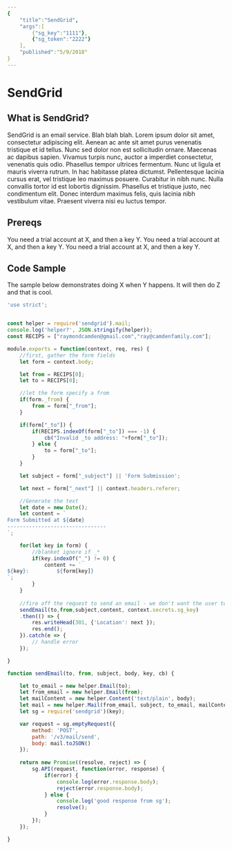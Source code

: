 ```yaml
---
{
	"title":"SendGrid",
	"args":[
		{"sg_key":"1111"},
		{"sg_token":"2222"}
	],
	"published":"5/9/2018"
}
---
```


# SendGrid

## What is SendGrid?

SendGrid is an email service. Blah blah blah. Lorem ipsum dolor sit amet, consectetur adipiscing elit. Aenean ac ante sit amet purus venenatis tristique et id tellus. Nunc sed dolor non est sollicitudin ornare. Maecenas ac dapibus sapien. Vivamus turpis nunc, auctor a imperdiet consectetur, venenatis quis odio. Phasellus tempor ultrices fermentum. Nunc ut ligula et mauris viverra rutrum. In hac habitasse platea dictumst. Pellentesque lacinia cursus erat, vel tristique leo maximus posuere. Curabitur in nibh nunc. Nulla convallis tortor id est lobortis dignissim. Phasellus et tristique justo, nec condimentum elit. Donec interdum maximus felis, quis lacinia nibh vestibulum vitae. Praesent viverra nisi eu luctus tempor.

## Prereqs

You need a trial account at X, and then a key Y. You need a trial account at X, and then a key Y.
You need a trial account at X, and then a key Y.


## Code Sample

The sample below demonstrates doing X when Y happens. It will then do Z and that is cool.

```js
'use strict';


const helper = require('sendgrid').mail;
console.log('helper?', JSON.stringify(helper));
const RECIPS = ["raymondcamden@gmail.com","ray@camdenfamily.com"];

module.exports = function(context, req, res) {
	//first, gather the form fields
	let form = context.body;

	let from = RECIPS[0];
	let to = RECIPS[0];

	//let the form specify a from
	if(form._from) {
		from = form["_from"];
	}

	if(form["_to"]) {
		if(RECIPS.indexOf(form["_to"]) === -1) {
			cb("Invalid _to address: "+form["_to"]);
		} else {
			to = form["_to"];
		}
	}

	let subject = form["_subject"] || 'Form Submission';

	let next = form["_next"] || context.headers.referer;

	//Generate the text
	let date = new Date();
    let content = `
Form Submitted at ${date}
--------------------------------
`;

    for(let key in form) {
        //blanket ignore if _*
        if(key.indexOf("_") != 0) {
            content += `
${key}:         ${form[key]}
`;
        }
    }
	
	//fire off the request to send an email - we don't want the user to wait so this is fire and forget
	sendEmail(to,from,subject,content, context.secrets.sg_key)
	.then(() => {
		res.writeHead(301, {'Location': next });
		res.end();
	}).catch(e => {
		// handle error
	});

}

function sendEmail(to, from, subject, body, key, cb) {

	let to_email = new helper.Email(to);
	let from_email = new helper.Email(from);
    let mailContent = new helper.Content('text/plain', body);
    let mail = new helper.Mail(from_email, subject, to_email, mailContent);
	let sg = require('sendgrid')(key);

	var request = sg.emptyRequest({
		method: 'POST',
		path: '/v3/mail/send',
		body: mail.toJSON()
	});
        
	return new Promise((resolve, reject) => {
		sg.API(request, function(error, response) {
			if(error) {
				console.log(error.response.body);
				reject(error.response.body);
			} else {
				console.log('good response from sg');
				resolve();
			}
		});
	});

}
```
